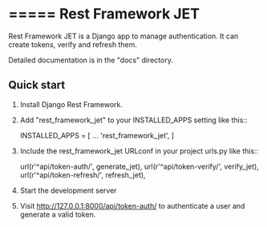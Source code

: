 =====
Rest Framework JET
=====

Rest Framework JET is a Django app to manage authentication. It can create tokens, verify and refresh them.

Detailed documentation is in the "docs" directory.

Quick start
-----------

1. Install Django Rest Framework.

2. Add "rest_framework_jet" to your INSTALLED_APPS setting like this::

    INSTALLED_APPS = [
        ...
        'rest_framework_jet',
    ]

3. Include the rest_framework_jet URLconf in your project urls.py like this::

    url(r'^api/token-auth/', generate_jet),
    url(r'^api/token-verify/', verify_jet),
    url(r'^api/token-refresh/', refresh_jet),

4. Start the development server

5. Visit http://127.0.0.1:8000/api/token-auth/
   to authenticate a user and generate a valid token.
